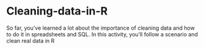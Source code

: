 # Cleaning-data-in-R
So far, you’ve learned a lot about the importance of cleaning data and how to do it in spreadsheets and SQL. In this activity, you’ll follow a scenario and clean real data in R
